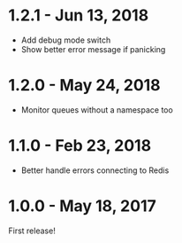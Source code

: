 # 1.2.1 - Jun 13, 2018

* Add debug mode switch
* Show better error message if panicking 

# 1.2.0 - May 24, 2018

* Monitor queues without a namespace too

# 1.1.0 - Feb 23, 2018

* Better handle errors connecting to Redis

# 1.0.0 - May 18, 2017

First release!
